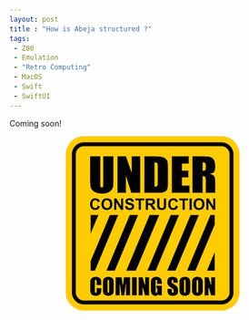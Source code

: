 ```yaml
---
layout: post
title : "How is Abeja structured ?"
tags:
 - Z80
 - Emulation
 - "Retro Computing"
 - MacOS
 - Swift
 - SwiftUI
---
```


Coming soon!
<!-- more -->

<p style="text-align:center;">
	<img src="/assets/images/istockphoto-1410983127-612x612.jpg" alt="Under construction sign">
</p>




 